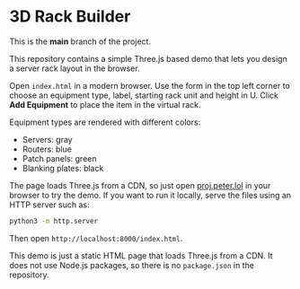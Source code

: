 # 3D Rack Builder
This is the **main** branch of the project.

This repository contains a simple Three.js based demo that lets you design a server rack layout in the browser.

Open `index.html` in a modern browser. Use the form in the top left corner to choose an equipment type, label, starting rack unit and height in U. Click **Add Equipment** to place the item in the virtual rack. 

Equipment types are rendered with different colors:

- Servers: gray
- Routers: blue
- Patch panels: green
- Blanking plates: black

The page loads Three.js from a CDN, so just open [proj.peter.lol](https://proj.peter.lol) in your browser to try the demo.
If you want to run it locally, serve the files using an HTTP server such as:

```bash
python3 -m http.server
```

Then open `http://localhost:8000/index.html`.

This demo is just a static HTML page that loads Three.js from a CDN. It does not
use Node.js packages, so there is no `package.json` in the repository.
